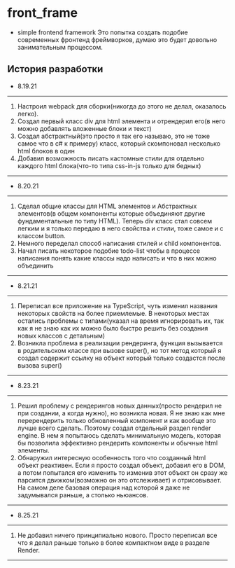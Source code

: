 # front_frame

- simple frontend framework
  Это попытка создать подобие современных фронтенд фреймворков, думаю это будет довольно занимательным процессом.

## История разработки

- 8.19.21

---

1. Настроил webpack для сборки(никогда до этого не делал, оказалось легко).
2. Создал первый класс div для html элемента и отрендерил его(в него можно добавлять вложенные блоки и текст)
3. Создал абстрактный(это просто я так его называю, это не тоже самое что в с# к примеру) класс,
   который скомпоновал несколько html блоков в один
4. Добавил возможность писать кастомные стили для отдельно каждого html блока(что-то типа css-in-js только для
   бедных)

---

- 8.20.21

---

1. Сделал общие классы для HTML элементов и Абстрактных элементов(в общем компоненты которые объединяют другие фундаментальные по типу HTML).
   Теперь div класс стал совсем легким и я только передаю в него свойства и стили, тоже самое и с классом button.
2. Немного переделал способ написания стилей и child компонентов.
3. Начал писать некоторое подобие todo-list чтобы в процессе написания понять какие классы надо написать и что в них можно объединить

---

- 8.21.21

---

1. Переписал все приложение на TypeScript, чуть изменил названия некоторых свойств на более приемлемые. В некоторых местах
   остались проблемы с типами(указал на время игнорировать их, так как я не знаю как их можно было быстро решить без создания новых классов с детальным)
2. Возникла проблема в реализации рендеринга, функция вызывается в родительском классе при вызове super(), но
   тот метод который я создал содержит ссылку на объект который только создастся после вызова super()

---

- 8.23.21

---

1. Решил проблему с рендерингов новых данных(просто рендерил не при создании, а когда нужно), но возникла новая. Я не знаю как мне перерендерить только обновленный компонент и как вообще это лучше всего сделать. Поэтому создал отдельный раздел
   render engine. В нем я попытаюсь сделать минимальную модель, которая бы позволила эффективно рендерить компоненты и
   обычные html элементы.
2. Обнаружил интересную особенность того что созданный html объект реактивен. Если я просто создал объект, добавил его в
   DOM, а потом попытался его изменить то изменив этот объект он сразу же парсится движком(возможно он это отслеживает)
   и отрисовывает. На самом деле базовая операция над которой я даже не задумывался раньше, а столько ньюансов.

---

- 8.25.21

---

1. Не добавил ничего принципиально нового. Просто переписал все что я делал раньше только в более компактном виде в разделе Render.

---
